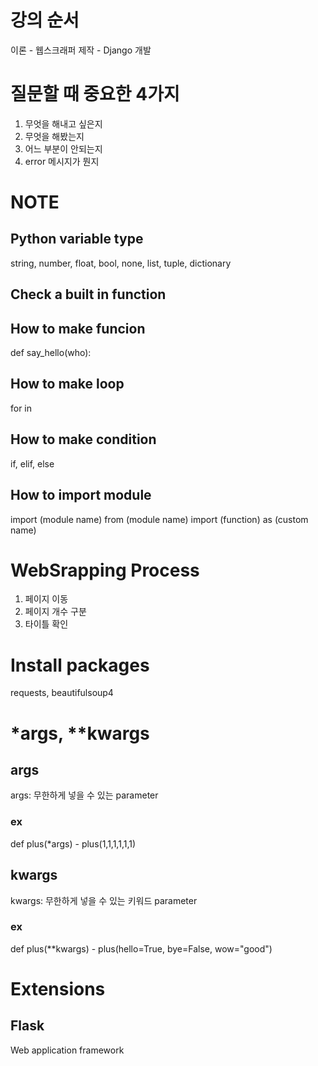 # 강의 순서
이론 - 웹스크래퍼 제작 - Django 개발

# 질문할 때 중요한 4가지
1. 무엇을 해내고 싶은지
2. 무엇을 해봤는지
3. 어느 부분이 안되는지
4. error 메시지가 뭔지

# NOTE
## Python variable type
string, number, float, bool, none, list, tuple, dictionary
## Check a built in function
## How to make funcion
def say_hello(who):
## How to make loop
for in
## How to make condition
if, elif, else
## How to import module
import (module name)
from (module name) import (function) as (custom name)

# WebSrapping Process
1. 페이지 이동
2. 페이지 개수 구분
3. 타이틀 확인

# Install packages
requests, beautifulsoup4

# *args, **kwargs
## args
args: 무한하게 넣을 수 있는 parameter
### ex
def plus(*args) - plus(1,1,1,1,1,1)

## kwargs
kwargs: 무한하게 넣을 수 있는 키워드 parameter
### ex
def plus(**kwargs) - plus(hello=True, bye=False, wow="good")

# Extensions
## Flask
Web application framework